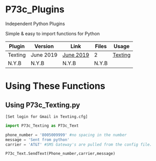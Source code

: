 # P73c_Plugins
Independent Python Plugins


Simple & easy to import functions for Python



 Plugin| Version | Link | Files | Usage |								
   --- |---------| ----	| ----	|  ---- |
 Texting | June 2019 | [June 2019](https://github.com/Protocol73/P73c_Plugins/tree/master/P73c_Texting "Ver 0.0.2") | 2 | [Texting](https://github.com/Protocol73/P73c_Plugins/blob/master/README.md#using-p73c_textingpy "Usage Wiki")|	
 N.Y.B   |   N.Y.B   | 	N.Y.B |	N.Y.B |									

# Using These Functions

## Using P73c_Texting.py 
`[Set login for Gmail in Texting.cfg]`


```python
import P73c_Texting as P73c_Text

phone_number = '8005009999' #no spacing in the number
message = 'Sent from python'
carrier = 'AT&T' #SMS Gateway's are pulled from the config file.

P73c_Text.SendText(Phone_number,carrier,message)
```	

